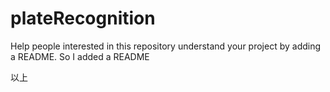 # plateRecognition
Help people interested in this repository understand your project by adding a README.
So I added a README

以上
